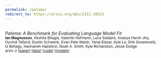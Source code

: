 ```yaml
---
permalink: /paloma/
redirect_to: https://arxiv.org/abs/2312.10523
---
```


<br>*Paloma: A Benchmark for Evaluating Language Model Fit*
<br><sub>**Ian Magnusson**, Akshita Bhagia, Valentin Hofmann, Luca Soldaini, Ananya Harsh Jha, Oyvind Tafjord, Dustin Schwenk, Evan Pete Walsh, Yanai Elazar, Kyle Lo, Dirk Groeneveld, Iz Beltagy,
Hannaneh Hajishirzi, Noah A. Smith, Kyle Richardson, Jesse Dodge</sub>
<br><sub> arxiv  // [[paper](https://arxiv.org/abs/2312.10523)] [[data](https://huggingface.co/datasets/allenai/paloma)] [[code](https://github.com/allenai/ai2-olmo-eval/blob/main/paloma/README.md)] [[models](https://huggingface.co/collections/allenai/paloma-6580bf704daa78a2f2668838)]</sub>